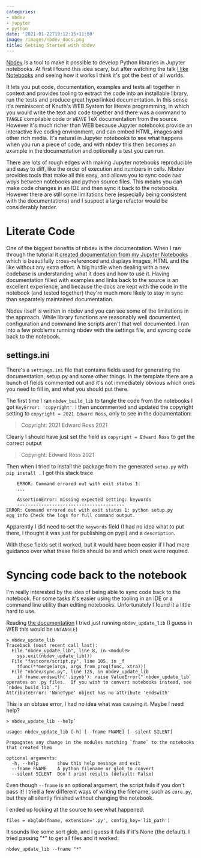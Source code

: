 ```yaml
---
categories:
- nbdev
- jupyter
- python
date: '2021-01-22T19:12:15+11:00'
image: /images/nbdev_docs.png
title: Getting Started with nbdev
---
```


[Nbdev](https://nbdev.fast.ai/) is a tool to make it possible to develop Python libraries in Jupyter notebooks.
At first I found this idea scary, but after watching the talk [I like Notebooks](https://www.youtube.com/watch?v=9Q6sLbz37gk&feature=youtu.be) and seeing how it works I think it's got the best of all worlds.

It lets you put code, documentation, examples and tests all together in context and provides tooling to extract the code into an installable library, run the tests and produce great hyperlinked documentation.
In this sense it's reminiscent of Knuth's WEB System for literate programming, in which you would write the text and code together and there was a command to `TANGLE` compilable code or `WEAVE` TeX documentation from the source.
However it's much richer than WEB because Jupyter notebooks provide an interactive live coding environment, and can embed HTML, images and other rich media.
It's natural in Jupyter notebooks to see what happens when you run a piece of code, and with nbdev this then becomes an example in the documentation and optionally a test you can run.

There are lots of rough edges with making Jupyter notebooks reproducible and easy to diff, like the order of execution and numbers in cells.
Nbdev provides tools that make all this easy, and allows you to sync code *two ways* between notebooks and python source files.
This means you can make code changes in an IDE and then sync it back to the notebooks.
However there are still some limitations here (especially being consistent with the documentations) and I suspect a large refactor would be considerably harder.


# Literate Code

One of the biggest benefits of nbdev is the documentation.
When I ran through the tutorial it [created documentation from my Jupyter Notebooks](https://edwardjross.github.io/nbdev_tutorial/#How-to-use) which is beautifully cross-referenced and displays images, HTML and the like without any extra effort.
A big hurdle when dealing with a new codebase is understanding what it does and how to use it.
Having documentation filled with examples and links back to the source is an excellent experience, and because the docs are kept with the code in the notebook (and tested together) they're much more likely to stay in sync than separately maintained documentation.

Nbdev itself is written in nbdev and you can see some of the limitations in the approach.
While library functions are reasonably well documented, configuration and command line scripts aren't that well documented.
I ran into a few problems running nbdev with the settings file, and syncing code back to the notebook.

## settings.ini

There's a `settings.ini` file that contains fields used for generating the documentation, setup.py and some other things.
In the template there are a bunch of fields commented out and it's not immediately obvious which ones you need to fill in, and what you should put there.

The first time I ran `nbdev_build_lib` to tangle the code from the notebooks I got `KeyError: 'copyright'`.
I then uncommented and updated the copyright setting to `copyright = 2021 Edward Ross`, only to see in the documentation:

> Copyright: 2021 Edward Ross 2021

Clearly I should have just set the field as `copyright = Edward Ross` to get the correct output

> Copyright: Edward Ross 2021

Then when I tried to install the package from the generated `setup.py` with `pip install .` I got this stack trace

```
    ERROR: Command errored out with exit status 1:
    ...
    
    AssertionError: missing expected setting: keywords
    ----------------------------------------
ERROR: Command errored out with exit status 1: python setup.py egg_info Check the logs for full command output.
```

Apparently I did need to set the `keywords` field (I had no idea what to put there, I thought it was just for publishing on pypi) and a `description`.

With these fields set it worked, but it would have been easier if I had more guidance over what these fields should be and which ones were required.

# Syncing code back to the notebook

I'm really interested by the idea of being able to sync code back to the notebook.
For some tasks it's easier using the tooling in an IDE or a command line utility than editing notebooks.
Unfortunately I found it a little hard to use.

Reading [the documentation](https://nbdev.fast.ai/sync.html#nbdev_update_lib) I tried just running `nbdev_update_lib` (I guess in WEB this would be `UNTANGLE`)

```
> nbdev_update_lib
Traceback (most recent call last):
  File "nbdev_update_lib", line 8, in <module>
    sys.exit(nbdev_update_lib())
  File "fastcore/script.py", line 105, in _f
    tfunc(**merge(args, args_from_prog(func, xtra)))
  File "nbdev/sync.py", line 125, in nbdev_update_lib
    if fname.endswith('.ipynb'): raise ValueError("`nbdev_update_lib` operates on .py files.  If you wish to convert notebooks instead, see `nbdev_build_lib`.")
AttributeError: 'NoneType' object has no attribute 'endswith'
```

This is an obtuse error, I had no idea what was causing it.
Maybe I need help?

```
> nbdev_update_lib --help`

usage: nbdev_update_lib [-h] [--fname FNAME] [--silent SILENT]

Propagates any change in the modules matching `fname` to the notebooks that created them

optional arguments:
  -h, --help       show this help message and exit
  --fname FNAME    A python filename or glob to convert
  --silent SILENT  Don't print results (default: False)
```

Even though `--fname` is an optional argument, the script fails if you don't pass it!
I tried a few different ways of writing the filename, such as `core.py`, but they all silently finished without changing the notebook.

I ended up looking at the source to see what happened:

```
files = nbglob(fname, extension='.py', config_key='lib_path')
```

It sounds like some sort glob, and I guess it fails if it's None (the default).
I tried passing "*" to get all files and it worked:

`nbdev_update_lib --fname "*"`